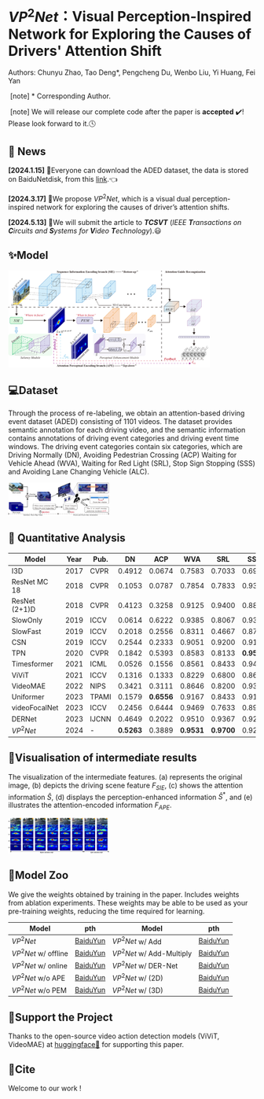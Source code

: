 # $VP^2Net$：Visual Perception-Inspired Network for Exploring the Causes of Drivers' Attention Shift

Authors: Chunyu Zhao, Tao Deng*, Pengcheng Du, Wenbo Liu, Yi Huang, Fei Yan

​	[note] * Corresponding Author.

​	[note] We will release our complete code after the paper is **accepted** ✔️! Please look forward to it.🕓

## 📰 News

**[2024.1.15]** 🎈Everyone can download the ADED dataset, the data is stored on BaiduNetdisk, from this [link][1].👈

[1]: http://www.google.com	"ADED-Dataset"

**[2024.3.17]** 🎈We propose $VP^2Net$, which is a visual dual perception-inspired network for exploring the causes of driver’s attention shifts.

**[2024.5.13]** 🎈We will submit the article to ***TCSVT*** (*IEEE **T**ransactions on **C**ircuits and **S**ystems for **V**ideo **T**echnology*).😃

## ✨Model

<img src="pic\model.jpg" style="zoom:40%;" />

## 💻Dataset

Through the process of re-labeling, we obtain an attention-based driving event dataset (ADED) consisting of 1101 videos. The dataset provides semantic annotation for each driving video, and the semantic information contains annotations of driving event categories and driving event time windows. The driving event categories contain six categories, which are Driving Normally (DN), Avoiding Pedestrian Crossing (ACP) Waiting for Vehicle Ahead (WVA), Waiting for Red Light (SRL), Stop Sign Stopping (SSS) and Avoiding Lane Changing Vehicle (ALC).

<img src="pic\dataset.jpg" alt="dataset" style="zoom:20%;" />

## 🚀 Quantitative Analysis

| Model         | Year | Pub.  | DN         | ACP        | WVA        | SRL        | SSS        | ALC        | Acc        | F1         | mAP        |
| ------------- | ---- | ----- | ---------- | ---------- | ---------- | ---------- | ---------- | ---------- | ---------- | ---------- | ---------- |
| I3D           | 2017 | CVPR  | 0.4912     | 0.0674     | 0.7583     | 0.7033     | 0.6967     | 0.1842     | 0.6558     | 0.4551     | 0.4712     |
| ResNet MC 18  | 2018 | CVPR  | 0.1053     | 0.0787     | 0.7854     | 0.7833     | 0.9300     | 0.1930     | 0.6974     | 0.4718     | 0.5465     |
| ResNet (2+1)D | 2018 | CVPR  | 0.4123     | 0.3258     | 0.9125     | 0.9400     | 0.8833     | 0.1754     | 0.8093     | 0.6105     | 0.6554     |
| SlowOnly      | 2019 | ICCV  | 0.0614     | 0.6222     | 0.9385     | 0.8067     | 0.9367     | 0.2105     | 0.8045     | 0.6065     | 0.6737     |
| SlowFast      | 2019 | ICCV  | 0.2018     | 0.2556     | 0.8311     | 0.4667     | 0.8700     | 0.3421     | 0.6835     | 0.4885     | 0.4808     |
| CSN           | 2019 | ICCV  | 0.2544     | 0.2333     | 0.9051     | 0.9200     | 0.9100     | 0.3070     | 0.8002     | 0.6001     | 0.5661     |
| TPN           | 2020 | CVPR  | 0.1842     | 0.5393     | 0.8583     | 0.8133     | **0.9500** | **0.4123** | 0.7826     | 0.6417     | 0.6537     |
| Timesformer   | 2021 | ICML  | 0.0526     | 0.1556     | 0.8561     | 0.8433     | 0.9433     | 0.0614     | 0.7373     | 0.4741     | 0.5246     |
| ViViT         | 2021 | ICCV  | 0.1316     | 0.1333     | 0.8229     | 0.6800     | 0.8633     | 0.1491     | 0.6906     | 0.4584     | 0.4964     |
| VideoMAE      | 2022 | NIPS  | 0.3421     | 0.3111     | 0.8646     | 0.8200     | 0.9300     | 0.3596     | 0.7790     | 0.6071     | 0.5920     |
| Uniformer     | 2023 | TPAMI | 0.1579     | **0.6556** | 0.9167     | 0.8433     | 0.9133     | 0.3070     | 0.8088     | 0.6417     | 0.6137     |
| videoFocalNet | 2023 | ICCV  | 0.2456     | 0.6444     | 0.9469     | 0.7633     | 0.8933     | 0.3333     | 0.8147     | 0.6508     | 0.6363     |
| DERNet        | 2023 | IJCNN | 0.4649     | 0.2022     | 0.9510     | 0.9367     | 0.9233     | 0.3070     | 0.8402     | 0.6493     | 0.6887     |
| $VP^2Net$     | 2024 | -     | **0.5263** | 0.3889     | **0.9531** | **0.9700** | 0.9267     | 0.2632     | **0.8568** | **0.6920** | **0.7252** |

## 🚀Visualisation of intermediate results

The visualization of the intermediate features. (a) represents the original image, (b) depicts the driving scene feature $F_{SIE}$, (c) shows the attention information $\hat{S}$, (d) displays the perception-enhanced information $\hat{S}^*$, and (e) illustrates the attention-encoded information $F_{APE}$.

<img src="pic\feature_show.jpg" alt="feature_show_1" style="zoom:20%;" />

## 📝Model Zoo

We give the weights obtained by training in the paper. Includes weights from ablation experiments. These weights may be able to be used as your pre-training weights, reducing the time required for learning.

| Model                | pth           | Model                     | pth           |
| -------------------- | ------------- | ------------------------- | ------------- |
| $VP^2Net$            | [BaiduYun][2] | $VP^2Net$ w/ Add          | [BaiduYun][6] |
| $VP^2Net$ w/ offline | [BaiduYun][3] | $VP^2Net$ w/ Add-Multiply | [BaiduYun][7] |
| $VP^2Net$ w/ online  | [BaiduYun][2] | $VP^2Net$ w/ DER-Net      | [BaiduYun][8] |
| $VP^2Net$ w/o APE    | [BaiduYun][5] | $VP^2Net$ w/ (2D)         | [BaiduYun][9] |
| $VP^2Net$ w/o PEM    | [BaiduYun][5] | $VP^2Net$ w/ (3D)         | [BaiduYun][2] |

[2]: https://pan.baidu.com/s/1YgmhD9Nq8AAkEKrXYsMTDA?pwd=V2PN "V2PNet"
[3]: https://pan.baidu.com/s/1WdVunAkihHX9DZPGDga38Q?pwd=V2PN "offline"
[5]: https://pan.baidu.com/s/1lG9Cn7l8TjcA9C28Ukq7xQ?pwd=V2PN "w/o pem"
[6]: https://pan.baidu.com/s/18TFOhjXw-FqdNFkaLjjLDQ?pwd=V2PN "w/ add"
[7]: https://pan.baidu.com/s/1OD_xuD2X0OOgGNk13RnEog?pwd=V2PN "w/ add-multiply"
[8]:https://pan.baidu.com/s/1Wb_mTrpTx0A5LqPLXvRenA?pwd=V2PN "DER-Net"
[9]: https://pan.baidu.com/s/1QaHok0aCX94tcCAKUldm3Q?pwd=V2PN "w/ 2d"



## 💖Support the Project

Thanks to the open-source video action detection models (ViViT, VideoMAE) at [huggingface🤗][10]  for supporting this paper.

[10]: https://huggingface.curated.co/	"huggingface"

## 📄Cite

Welcome to our work ! 

